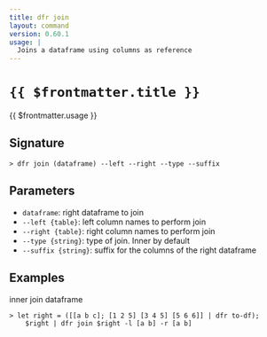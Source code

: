 ```yaml
---
title: dfr join
layout: command
version: 0.60.1
usage: |
  Joins a dataframe using columns as reference
---
```


# `{{ $frontmatter.title }}`

<div style='white-space: pre-wrap;'>{{ $frontmatter.usage }}</div>

## Signature

```> dfr join (dataframe) --left --right --type --suffix```

## Parameters

 -  `dataframe`: right dataframe to join
 -  `--left {table}`: left column names to perform join
 -  `--right {table}`: right column names to perform join
 -  `--type {string}`: type of join. Inner by default
 -  `--suffix {string}`: suffix for the columns of the right dataframe

## Examples

inner join dataframe
```shell
> let right = ([[a b c]; [1 2 5] [3 4 5] [5 6 6]] | dfr to-df);
    $right | dfr join $right -l [a b] -r [a b]
```
